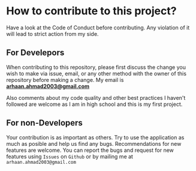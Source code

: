 # How to contribute to this project?

Have a look at the Code of Conduct before contributing. Any violation of it will lead to strict action from my side.

## For Develepors

When contributing to this repository, please first discuss the change you wish to make via issue, email, or any other method with the owner of this repository before making a change. My email is **arhaan.ahmad2003@gmail.com**

Also comments about my code quality and other best practices I haven't followed are welcome as I am in high school and this is my first project.

## For non-Developers

Your contribution is as important as others. Try to use the application as much as posible and help us find any bugs. Recommendations for new features are welcome.
You can report the bugs and request for new features using `Issues` on `Github` or by mailing me at `arhaan.ahmad2003@gmail.com`
